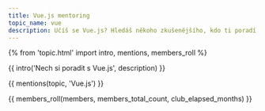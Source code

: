 ```yaml
---
title: Vue.js mentoring
topic_name: vue
description: Učíš se Vue.js? Hledáš někoho zkušenějšího, kdo ti poradí, když se zasekneš? Kdo ti ukáže správné postupy a nasměruje tě na kvalitní návody nebo kurzy?
---
```

{% from 'topic.html' import intro, mentions, members_roll %}

{{ intro('Nech si poradit s Vue.js', description) }}

{{ mentions(topic, 'Vue.js') }}

{{ members_roll(members, members_total_count, club_elapsed_months) }}
